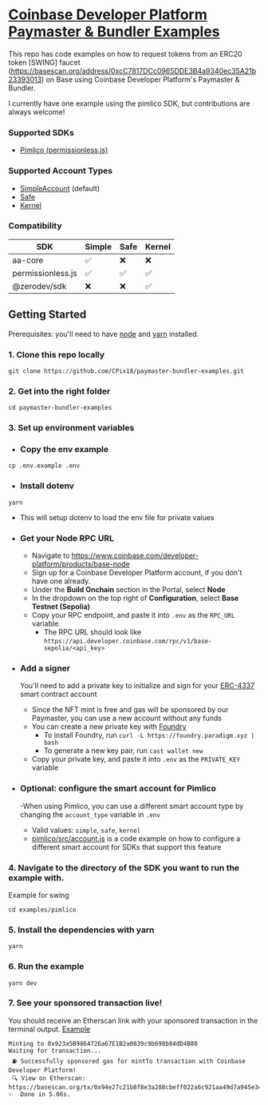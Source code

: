# [Coinbase Developer Platform Paymaster & Bundler Examples](https://github.com/coinbase/paymaster-bundler-examples)

This repo has code examples on how to request tokens from an ERC20 token [SWING] faucet (https://basescan.org/address/0xcC7817DCc0965DDE3B4a9340ec35A21b23393013) on Base using Coinbase Developer Platform's Paymaster & Bundler.

I currently have one example using the pimlico SDK, but contributions are always welcome! 

### Supported SDKs

- [Pimlico (permissionless.js)](https://github.com/coinbase/paymaster-bundler-examples/tree/master/examples/pimlico)

### Supported Account Types

- [SimpleAccount](https://github.com/eth-infinitism/account-abstraction/blob/develop/contracts/samples/SimpleAccount.sol) (default)
- [Safe](https://safe.global/)
- [Kernel](https://github.com/zerodevapp/kernel)

### Compatibility

| SDK               | Simple | Safe | Kernel |
| ----------------- | ------ | ---- | ------ |
| aa-core           | ✅     | ❌   | ❌     |
| permissionless.js | ✅     | ✅   | ✅     |
| @zerodev/sdk      | ❌     | ❌   | ✅     |

## Getting Started

Prerequisites: you'll need to have [node](https://nodejs.org/en) and [yarn](https://yarnpkg.com/) installed.

### 1. Clone this repo locally

```
git clone https://github.com/CPix18/paymaster-bundler-examples.git
```

### 2. Get into the right folder 

```
cd paymaster-bundler-examples
```

### 3. Set up environment variables

- ### Copy the env example

```
cp .env.example .env
```

- ### Install dotenv

```
yarn
```

- This will setup dotenv to load the env file for private values

- ### Get your Node RPC URL

  - Navigate to https://www.coinbase.com/developer-platform/products/base-node
  - Sign up for a Coinbase Developer Platform account, if you don't have one already.
  - Under the **Build Onchain** section in the Portal, select **Node**
  - In the dropdown on the top right of **Configuration**, select **Base Testnet (Sepolia)**
  - Copy your RPC endpoint, and paste it into `.env` as the `RPC_URL` variable.
    - The RPC URL should look like `https://api.developer.coinbase.com/rpc/v1/base-sepolia/<api_key>`

- ### Add a signer

  You'll need to add a private key to initialize and sign for your [ERC-4337](https://www.erc4337.io/) smart contract account

  - Since the NFT mint is free and gas will be sponsored by our Paymaster, you can use a new account without any funds
  - You can create a new private key with [Foundry](https://book.getfoundry.sh/reference/cast/cast-wallet-new)
    - To install Foundry, run `curl -L https://foundry.paradigm.xyz | bash`
    - To generate a new key pair, run `cast wallet new`
  - Copy your private key, and paste it into `.env` as the `PRIVATE_KEY` variable

- ### Optional: configure the smart account for Pimlico

  -When using Pimlico, you can use a different smart account type by changing the `account_type` variable in `.env`
    - Valid values: `simple`, `safe`, `kernel`
    - [pimlico/src/account.js](https://github.com/coinbase/paymaster-bundler-examples/blob/master/examples/pimlico/src/account.js) is a code example on how to configure a different smart account for SDKs that support this feature

### 4. Navigate to the directory of the SDK you want to run the example with.

Example for swing

```
cd examples/pimlico
```

### 5. Install the dependencies with yarn

```
yarn
```

### 6. Run the example

```
yarn dev
```

### 7. See your sponsored transaction live!

You should receive an Etherscan link with your sponsored transaction in the terminal output. [Example](https://basescan.org/tx/0x94e27c21b8f8e3a288cbeff022a6c921aa49d7a945e340b05c3141a72da63183)

```
Minting to 0x923a5B9864726a67E1B2a0839c9b698b84dD4B80
Waiting for transaction...
 ⛽ Successfully sponsored gas for mintTo transaction with Coinbase Developer Platform!
 🔍 View on Etherscan: https://basescan.org/tx/0x94e27c21b8f8e3a288cbeff022a6c921aa49d7a945e340b05c3141a72da63183
✨  Done in 5.66s.
```
